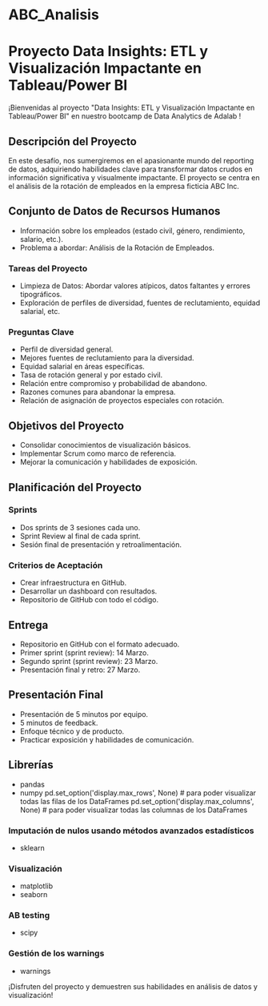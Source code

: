 # ABC_Analisis

# Proyecto Data Insights: ETL y Visualización Impactante en Tableau/Power BI

¡Bienvenidas al proyecto "Data Insights: ETL y Visualización Impactante en Tableau/Power BI" en nuestro bootcamp de Data Analytics de Adalab !

## Descripción del Proyecto
En este desafío, nos sumergiremos en el apasionante mundo del reporting de datos, adquiriendo habilidades clave para transformar datos crudos en información significativa y visualmente impactante. El proyecto se centra en el análisis de la rotación de empleados en la empresa ficticia ABC Inc.

## Conjunto de Datos de Recursos Humanos
- Información sobre los empleados (estado civil, género, rendimiento, salario, etc.).
- Problema a abordar: Análisis de la Rotación de Empleados.

### Tareas del Proyecto
- Limpieza de Datos: Abordar valores atípicos, datos faltantes y errores tipográficos.
- Exploración de perfiles de diversidad, fuentes de reclutamiento, equidad salarial, etc.

### Preguntas Clave
- Perfil de diversidad general.
- Mejores fuentes de reclutamiento para la diversidad.
- Equidad salarial en áreas específicas.
- Tasa de rotación general y por estado civil.
- Relación entre compromiso y probabilidad de abandono.
- Razones comunes para abandonar la empresa.
- Relación de asignación de proyectos especiales con rotación.

## Objetivos del Proyecto
- Consolidar conocimientos de visualización básicos.
- Implementar Scrum como marco de referencia.
- Mejorar la comunicación y habilidades de exposición.

## Planificación del Proyecto
### Sprints
- Dos sprints de 3 sesiones cada uno.
- Sprint Review al final de cada sprint.
- Sesión final de presentación y retroalimentación.

### Criterios de Aceptación
- Crear infraestructura en GitHub.
- Desarrollar un dashboard con resultados.
- Repositorio de GitHub con todo el código.

## Entrega
- Repositorio en GitHub con el formato adecuado.
- Primer sprint (sprint review): 14 Marzo.
- Segundo sprint (sprint review): 23 Marzo.
- Presentación final y retro: 27 Marzo.

## Presentación Final
- Presentación de 5 minutos por equipo.
- 5 minutos de feedback.
- Enfoque técnico y de producto.
- Practicar exposición y habilidades de comunicación.

## Librerías 
- pandas 
- numpy
pd.set_option('display.max_rows', None) # para poder visualizar todas las filas de los DataFrames
pd.set_option('display.max_columns', None) # para poder visualizar todas las columnas de los DataFrames

### Imputación de nulos usando métodos avanzados estadísticos
- sklearn
### Visualización
- matplotlib
- seaborn
### AB testing
- scipy
### Gestión de los warnings
- warnings

¡Disfruten del proyecto y demuestren sus habilidades en análisis de datos y visualización!